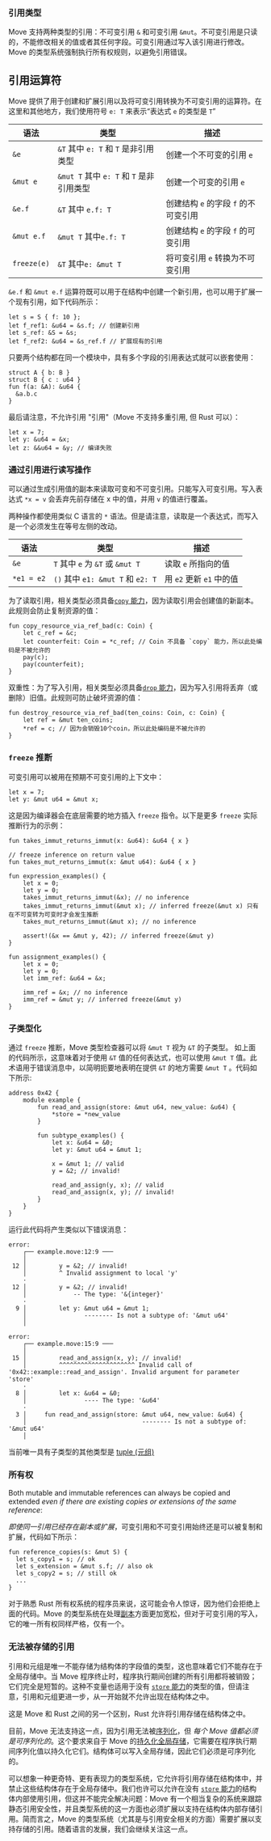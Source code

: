 ### 引用类型

Move 支持两种类型的引用：不可变引用 `&` 和可变引用 `&mut`。不可变引用是只读的，不能修改相关的值或者其任何字段。可变引用通过写入该引用进行修改。Move 的类型系统强制执行所有权规则，以避免引用错误。

## 引用运算符

Move 提供了用于创建和扩展引用以及将可变引用转换为不可变引用的运算符。在这里和其他地方，我们使用符号 `e: T` 来表示“表达式 `e` 的类型是 `T`”

| 语法 | 类型 | 描述 |
| ------      | ------ |------ |
| `&e`        | `&T` 其中 `e: T` 和 `T` 是非引用类型      | 创建一个不可变的引用 `e`
| `&mut e`    | `&mut T` 其中 `e: T` 和 `T` 是非引用类型  | 创建一个可变的引用 `e`
| `&e.f`      | `&T` 其中 `e.f: T`                       | 创建结构 `e` 的字段 `f` 的不可变引用
| `&mut e.f`  | `&mut T` 其中`e.f: T`                    | 创建结构 `e` 的字段 `f` 的可变引用
| `freeze(e)` | `&T` 其中`e: &mut T`                     | 将可变引用 `e` 转换为不可变引用

`&e.f` 和 `&mut e.f` 运算符既可以用于在结构中创建一个新引用，也可以用于扩展一个现有引用，如下代码所示：

```move
let s = S { f: 10 };
let f_ref1: &u64 = &s.f; // 创建新引用
let s_ref: &S = &s;
let f_ref2: &u64 = &s_ref.f // 扩展现有的引用
```

只要两个结构都在同一个模块中，具有多个字段的引用表达式就可以嵌套使用：

```move
struct A { b: B }
struct B { c : u64 }
fun f(a: &A): &u64 {
  &a.b.c
}
```

最后请注意，不允许引用 "引用"（Move 不支持多重引用, 但 Rust 可以）：

```move
let x = 7;
let y: &u64 = &x;
let z: &&u64 = &y; // 编译失败
```

### 通过引用进行读写操作

可以通过生成引用值的副本来读取可变和不可变引用。只能写入可变引用。写入表达式 `*x = v` 会丢弃先前存储在 x 中的值，并用 `v` 的值进行覆盖。

两种操作都使用类似 C 语言的 `*` 语法。但是请注意，读取是一个表达式，而写入是一个必须发生在等号左侧的改动。

| 语法 | 类型 | 描述 |
| ---------- | ----------------------------------- | ----------------------------------- |
| `&e` | `T` 其中 `e` 为 `&T` 或 `&mut T` | 读取 `e` 所指向的值 |
| `*e1 = e2` | `()` 其中 `e1: &mut T` 和 `e2: T` | 用 `e2` 更新 `e1` 中的值 |

为了读取引用，相关类型必须具备[`copy` 能力](./chapter_19_abilities.html)，因为读取引用会创建值的新副本。此规则会防止复制资源的值：

```move=
fun copy_resource_via_ref_bad(c: Coin) {
    let c_ref = &c;
    let counterfeit: Coin = *c_ref; // Coin 不具备 `copy` 能力，所以此处编码是不被允许的
    pay(c);
    pay(counterfeit);
}
```

双重性：为了写入引用，相关类型必须具备[`drop` 能力](./chapter_19_abilities.html)，因为写入引用将丢弃（或删除）旧值。此规则可防止破坏资源的值：

```move=
fun destroy_resource_via_ref_bad(ten_coins: Coin, c: Coin) {
    let ref = &mut ten_coins;
    *ref = c; // 因为会销毁10个coin，所以此处编码是不被允许的
}
```

### `freeze` 推断

可变引用可以被用在预期不可变引用的上下文中：

```move
let x = 7;
let y: &mut u64 = &mut x;
```

这是因为编译器会在底层需要的地方插入 `freeze` 指令。以下是更多 `freeze` 实际推断行为的示例：

```move=
fun takes_immut_returns_immut(x: &u64): &u64 { x }

// freeze inference on return value
fun takes_mut_returns_immut(x: &mut u64): &u64 { x }

fun expression_examples() {
    let x = 0;
    let y = 0;
    takes_immut_returns_immut(&x); // no inference
    takes_immut_returns_immut(&mut x); // inferred freeze(&mut x) 只有在不可变转为可变时才会发生推断
    takes_mut_returns_immut(&mut x); // no inference

    assert!(&x == &mut y, 42); // inferred freeze(&mut y)
}

fun assignment_examples() {
    let x = 0;
    let y = 0;
    let imm_ref: &u64 = &x;

    imm_ref = &x; // no inference
    imm_ref = &mut y; // inferred freeze(&mut y)
}
```

###  子类型化

通过 `freeze` 推断，Move 类型检查器可以将 `&mut T` 视为 `&T` 的子类型。 如上面的代码所示，这意味着对于使用 `&T` 值的任何表达式，也可以使用 `&mut T` 值。此术语用于错误消息中，以简明扼要地表明在提供 `&T` 的地方需要 `&mut T` 。代码如下所示:

```move=
address 0x42 {
    module example {
        fun read_and_assign(store: &mut u64, new_value: &u64) {
            *store = *new_value
        }

        fun subtype_examples() {
            let x: &u64 = &0;
            let y: &mut u64 = &mut 1;

            x = &mut 1; // valid
            y = &2; // invalid!

            read_and_assign(y, x); // valid
            read_and_assign(x, y); // invalid!
        }
    }
}
```

运行此代码将产生类似以下错误消息：

```text
error:
    ┌── example.move:12:9 ───
    │
 12 │         y = &2; // invalid!
    │         ^ Invalid assignment to local 'y'
    ·
 12 │         y = &2; // invalid!
    │             -- The type: '&{integer}'
    ·
  9 │         let y: &mut u64 = &mut 1;
    │                -------- Is not a subtype of: '&mut u64'
    │

error:
    ┌── example.move:15:9 ───
    │
 15 │         read_and_assign(x, y); // invalid!
    │         ^^^^^^^^^^^^^^^^^^^^^ Invalid call of '0x42::example::read_and_assign'. Invalid argument for parameter 'store'
    ·
  8 │         let x: &u64 = &0;
    │                ---- The type: '&u64'
    ·
  3 │     fun read_and_assign(store: &mut u64, new_value: &u64) {
    │                                -------- Is not a subtype of: '&mut u64'
    │
```

当前唯一具有子类型的其他类型是 [tuple (元组)](./chapter_9_tuples.html)

### 所有权

Both mutable and immutable references can always be copied and extended _even if there are existing
copies or extensions of the same reference_:

_即使同一引用已经存在副本或扩展_，可变引用和不可变引用始终还是可以被复制和扩展，代码如下所示：

```move
fun reference_copies(s: &mut S) {
  let s_copy1 = s; // ok
  let s_extension = &mut s.f; // also ok
  let s_copy2 = s; // still ok
  ...
}
```

对于熟悉 Rust 所有权系统的程序员来说，这可能会令人惊讶，因为他们会拒绝上面的代码。Move 的类型系统在处理[副本](./chapter_10_variables.html#move-and-copy)方面更加宽松，但对于可变引用的写入，它的唯一所有权同样严格，仅有一个。

### 无法被存储的引用

引用和元组是唯一不能存储为结构体的字段值的类型，这也意味着它们不能存在于全局存储中。当 Move 程序终止时，程序执行期间创建的所有引用都将被销毁；它们完全是短暂的。这种不变量也适用于没有 [`store` 能力](./chatper_19_abilities.html)的类型的值，但请注意，引用和元组更进一步，从一开始就不允许出现在结构体之中。

这是 Move 和 Rust 之间的另一个区别，Rust 允许将引用存储在结构体之中。

目前，Move 无法支持这一点，因为引用无法被[序列化](https://en.wikipedia.org/wiki/Serialization)，但 _每个 Move 值都必须是可序列化的_。这个要求来自于 Move 的[持久化全局存储](./global-storage-structure.html)，它需要在程序执行期间序列化值以持久化它们。结构体可以写入全局存储，因此它们必须是可序列化的。

可以想象一种更奇特、更有表现力的类型系统，它允许将引用存储在结构体中，并禁止这些结构体存在于全局存储中。我们也许可以允许在没有 [`store` 能力](./chapter_19_abilities.html)的结构体内部使用引用，但这并不能完全解决问题：Move 有一个相当复杂的系统来跟踪静态引用安全性，并且类型系统的这一方面也必须扩展以支持在结构体内部存储引用。简而言之，Move 的类型系统（尤其是与引用安全相关的方面）需要扩展以支持存储的引用。随着语言的发展，我们会继续关注这一点。
